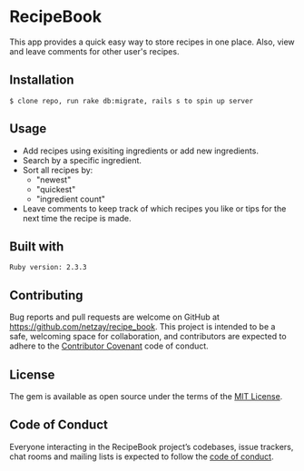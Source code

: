 # RecipeBook

This app provides a quick easy way to store recipes in one place. Also, view and leave comments for other user's recipes. 

## Installation

    $ clone repo, run rake db:migrate, rails s to spin up server
    
## Usage

- Add recipes using exisiting ingredients or add new ingredients.
- Search by a specific ingredient. 
- Sort all recipes by:
  - "newest" 
  - "quickest" 
  - "ingredient count" 
- Leave comments to keep track of which recipes you like or tips for the next time the recipe is made.

## Built with

	Ruby version: 2.3.3


## Contributing

Bug reports and pull requests are welcome on GitHub at https://github.com/netzay/recipe_book. This project is intended to be a safe, welcoming space for collaboration, and contributors are expected to adhere to the [Contributor Covenant](http://contributor-covenant.org) code of conduct.

## License

The gem is available as open source under the terms of the [MIT License](https://opensource.org/licenses/MIT).

## Code of Conduct

Everyone interacting in the RecipeBook project’s codebases, issue trackers, chat rooms and mailing lists is expected to follow the [code of conduct](https://github.com/netzay/recipe_book/blob/master/CODE_OF_CONDUCT.md).

